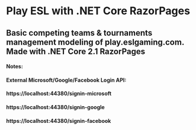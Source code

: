 # Play ESL with .NET Core RazorPages
## Basic competing teams & tournaments management modeling of play.eslgaming.com. Made with .NET Core 2.1 RazorPages

#### Notes:
#### External Microsoft/Google/Facebook Login API: 
#### https://localhost:44380/signin-microsoft
#### https://localhost:44380/signin-google
#### https://localhost:44380/signin-facebook

